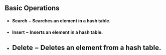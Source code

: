 ## **Basic Operations**

* #### **Search** − Searches an element in a hash table.
* #### **Insert** − Inserts an element in a hash table.
* ## **Delete** − Deletes an element from a hash table.